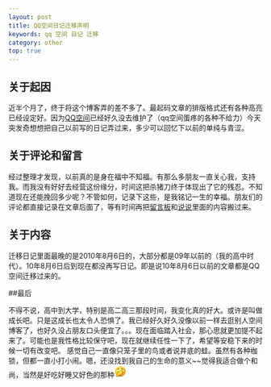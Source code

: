 ```yaml
---
layout: post
title: QQ空间日记迁移声明
keywords: qq 空间 日记 迁移
category: other
top: true
---
```

<h2>关于起因</h2>

近半个月了，终于将这个博客弄的差不多了。最起码文章的排版格式还有各种高亮已经设定好。因为[QQ空间](http://403169989.qzone.qq.com/)已经好久没去维护了（qq空间蛋疼的各种不给力）今天突发奇想想把自己以前写的日记弄过来，多少可以回忆下以前的单纯与青涩。
<!--more-->
<h2>关于评论和留言</h2>

经过整理才发现，以前真的是身在福中不知福。有那么多朋友一直关心我，支持我。而我没有好好去经营这份缘分，时间这把杀猪刀终于体现出了它的残忍。不知道现在还能挽回多少呢？不管如何，记录下这些，是我铭记一生的幸福。朋友们的评论都直接记录在文章后面了，等有时间再把[留言板](http://403169989.qzone.qq.com/#!app=334&url=http%3A%2F%2Fcnc.qzs.qq.com%2Fqzone%2Fmsgboard%2Fmsgbcanvas.html%23uin%3D403169989%26pfid%3D2%26qz_ver%3D6%26appcanvas%3D0%26qz_style%3Dv6%2F88%26params%3D%26canvastype%3D)和[说说](http://403169989.qzone.qq.com/#!app=311&url=http%3A%2F%2Fcnc.qzs.qq.com%2Fqzone%2Fapp%2Fmood_v6%2Fhtml%2Fprofile.html)里面的内容搬过来。

<h2>关于内容</h2>

迁移日记里面最晚的是2010年8月6日的，大部分都是09年以前的（我的高中时代）。10年8月6日后到现在都没再写日记。即是说10年8月6日以前的文章都是QQ空间迁移过来的。

##最后

不得不说，高中到大学，特别是高二高三那段时间，我变化真的好大。或许是叫做成长吧。只是这成长也太令人恐惧了。我已经好久好久没像以前一样去逛别人空间博客了，也好久没占朋友口头便宜了。。。现在面临踏入社会，那心思就更加提不起来了。可能也是我性格比较保守吧，现在就继续任性一下了，希望等安稳下来的时候一切有改变吧。
感觉自己一直像只笼子里的鸟或者说井底的蛙。虽然有各种枷锁，但都一直小打小闹。嗯，还没找到我自己的生命的意义~~觉得我适合做个和尚，当然是好吃好睡又好色的那种![](/images/e120.gif)

